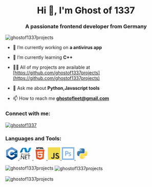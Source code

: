 <h1 align="center">Hi 👋, I'm Ghost of 1337</h1>
<h3 align="center">A passionate frontend developer from Germany</h3>

<p align="left"> <img src="https://komarev.com/ghpvc/?username=ghostof1337projects&label=Profile%20views&color=0e75b6&style=flat" alt="ghostof1337projects" /> </p>

- 🔭 I’m currently working on **a antivirus app**

- 🌱 I’m currently learning **C++**

- 👨‍💻 All of my projects are available at [https://github.com/ghostof1337projects](https://github.com/ghostof1337projects)

- 💬 Ask me about **Python,Javascript tools**

- 📫 How to reach me **ghostofleet@gmail.com**

<h3 align="left">Connect with me:</h3>
<p align="left">
<a href="https://instagram.com/ghostof1337" target="blank"><img align="center" src="https://raw.githubusercontent.com/rahuldkjain/github-profile-readme-generator/master/src/images/icons/Social/instagram.svg" alt="ghostof1337" height="30" width="40" /></a>
</p>

<h3 align="left">Languages and Tools:</h3>
<p align="left"> <a href="https://www.w3schools.com/cpp/" target="_blank" rel="noreferrer"> <img src="https://raw.githubusercontent.com/devicons/devicon/master/icons/cplusplus/cplusplus-original.svg" alt="cplusplus" width="40" height="40"/> </a> <a href="https://dotnet.microsoft.com/" target="_blank" rel="noreferrer"> <img src="https://raw.githubusercontent.com/devicons/devicon/master/icons/dot-net/dot-net-original-wordmark.svg" alt="dotnet" width="40" height="40"/> </a> <a href="https://www.w3.org/html/" target="_blank" rel="noreferrer"> <img src="https://raw.githubusercontent.com/devicons/devicon/master/icons/html5/html5-original-wordmark.svg" alt="html5" width="40" height="40"/> </a> <a href="https://developer.mozilla.org/en-US/docs/Web/JavaScript" target="_blank" rel="noreferrer"> <img src="https://raw.githubusercontent.com/devicons/devicon/master/icons/javascript/javascript-original.svg" alt="javascript" width="40" height="40"/> </a> <a href="https://www.photoshop.com/en" target="_blank" rel="noreferrer"> <img src="https://raw.githubusercontent.com/devicons/devicon/master/icons/photoshop/photoshop-line.svg" alt="photoshop" width="40" height="40"/> </a> <a href="https://www.python.org" target="_blank" rel="noreferrer"> <img src="https://raw.githubusercontent.com/devicons/devicon/master/icons/python/python-original.svg" alt="python" width="40" height="40"/> </a> </p>

<p><img align="left" src="https://github-readme-stats.vercel.app/api/top-langs?username=ghostof1337projects&show_icons=true&theme=dark&locale=en&layout=compact" alt="ghostof1337projects" /></p>

<p>&nbsp;<img align="center" src="https://github-readme-stats.vercel.app/api?username=ghostof1337projects&show_icons=true&locale=en" alt="ghostof1337projects" /></p>

<p><img align="center" src="https://github-readme-streak-stats.herokuapp.com/?user=ghostof1337projects&" alt="ghostof1337projects" /></p>
